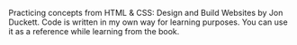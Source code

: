 Practicing concepts from HTML & CSS: Design and Build Websites by Jon Duckett. Code is written in my own way for learning purposes.
You can use it as a reference while learning from the book.
